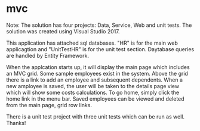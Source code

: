 # mvc
Note:
The solution has four projects: Data, Service, Web and unit tests. The solution was created using Visual Studio 2017.

This application has attached sql databases. "HR" is for the main web applicagtion and "UnitTestHR" is for the unit test section. Daytabase queries are handled by Entity Framework. 

When the applcation starts up, it will display the main page which includes an MVC grid. Some sample employees exist in the system.
Above the grid there is a link to add an employee and subsequent dependents. When a new amployee is saved, the user will be taken to the 
details page view which will show some costs calculations. To go home, simply click the home link in the menu bar. Saved employees can 
be viewed and deleted from the main page, grid row links.

There is a unit test project with three unit tests which can be run as well. Thanks! 

